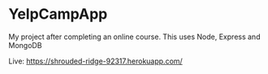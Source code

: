 # YelpCampApp
My project after completing an online course. This uses Node, Express and MongoDB

Live: https://shrouded-ridge-92317.herokuapp.com/
